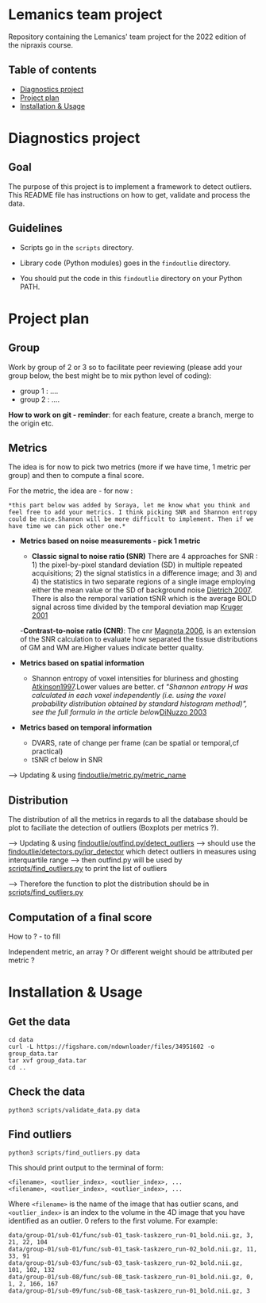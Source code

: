 # Lemanics team project

Repository containing the Lemanics' team project for the 2022 edition of the nipraxis course.


## Table of contents
<!--  comment * [General information](#General-information) 
README/
[steps](README.md#installation--usage -->
* [Diagnostics project](#diagnostics-project)
* [Project plan](#proejct-plan)
* [Installation & Usage](#installation--usage)

<!-- * [Common](#Common issues - debugging)
* [Example](#Example)-->

# Diagnostics project
## Goal
The purpose of this project is to implement a framework to detect outliers.
This README file has instructions on how to get, validate and process the data.

## Guidelines
- Scripts go in the `scripts` directory.

- Library code (Python modules) goes in the `findoutlie` directory.

- You should put the code in this `findoutlie` directory on your Python PATH.

# Project plan
## Group
Work by group of 2 or 3 so to facilitate peer reviewing (please add your group below, the best might be to mix python level of coding):
- group 1 : ....
- group 2 : ....

**How to work on git - reminder**: for each feature, create a branch, merge to the origin etc. 

## Metrics
The idea is for now to pick two metrics (more if we have time, 1 metric per group) and then to compute a final score. 

For the metric, the idea are - for now :

    *this part below was added by Soraya, let me know what you think and feel free to add your metrics. I think picking SNR and Shannon entropy could be nice.Shannon will be more difficult to implement. Then if we have time we can pick other one.*

- **Metrics based on noise measurements - pick 1 metric**
    - **Classic signal to noise ratio (SNR)**
    There are 4 approaches for SNR : 1) the pixel-by-pixel standard deviation (SD) in multiple repeated acquisitions; 2) the signal statistics in a difference image; and 3) and 4) the statistics in two separate regions of a single image employing either the mean value or the SD of background noise [Dietrich 2007](https://onlinelibrary.wiley.com/doi/10.1002/jmri.20969). There is also the remporal variation tSNR which is the average BOLD signal across time divided by the temporal deviation map [Kruger 2001](https://onlinelibrary.wiley.com/doi/10.1002/mrm.1240)

    -**Contrast-to-noise ratio (CNR)**: The cnr [Magnota 2006](https://link.springer.com/article/10.1007/s10278-006-0264-x), is an extension of the SNR calculation to evaluate how separated the tissue distributions of GM and WM are.Higher values indicate better quality. 
    
- **Metrics based on spatial information**
    - Shannon entropy of voxel intensities for bluriness and ghosting [Atkinson1997](https://ieeexplore.ieee.org/document/650886).Lower values are better.
    cf *"Shannon entropy H was calculated in each voxel independently (i.e. using the voxel probability distribution obtained by standard histogram method)", see the full formula in the article below*[DiNuzzo 2003](https://www.researchgate.net/publication/277668496_Shannon_entropy_method_applied_to_fMRI_data_series_during_evoked_and_resting_state_activity)


- **Metrics based on temporal information**
    - DVARS, rate of change per frame (can be spatial or temporal,cf practical)
    - tSNR cf below in SNR

--> Updating & using [findoutlie/metric.py/metric_name](findoutlie/metric.py)

## Distribution
The distribution of all the metrics in regards to all the database should be plot to faciliate the detection of outliers (Boxplots per metrics ?).

--> Updating & using [findoutlie/outfind.py/detect_outliers](findoutlie/outfind.py)
    --> should use the [findoutlie/detectors.py/iqr_detector](findoutlie/detectors.py) which detect outliers in measures using interquartile range
    --> then outfind.py will be used by [scripts/find_outliers.py](scripts/find_outliers.py) to print the list of outliers

--> Therefore the function to plot the distribution should be in [scripts/find_outliers.py](scripts/find_outliers.py) 

## Computation of a final score
How to ? - to fill

Independent metric, an array ? Or different weight should be attributed per metric ?

# Installation & Usage
## Get the data

```
cd data
curl -L https://figshare.com/ndownloader/files/34951602 -o group_data.tar
tar xvf group_data.tar
cd ..
```

## Check the data

```
python3 scripts/validate_data.py data
```

## Find outliers

```
python3 scripts/find_outliers.py data
```

This should print output to the terminal of form:

```
<filename>, <outlier_index>, <outlier_index>, ...
<filename>, <outlier_index>, <outlier_index>, ...
```

Where `<filename>` is the name of the image that has outlier scans, and
`<outlier_index>` is an index to the volume in the 4D image that you have
identified as an outlier.  0 refers to the first volume.  For example:

```
data/group-01/sub-01/func/sub-01_task-taskzero_run-01_bold.nii.gz, 3, 21, 22, 104
data/group-01/sub-01/func/sub-01_task-taskzero_run-02_bold.nii.gz, 11, 33, 91
data/group-01/sub-03/func/sub-03_task-taskzero_run-02_bold.nii.gz, 101, 102, 132
data/group-01/sub-08/func/sub-08_task-taskzero_run-01_bold.nii.gz, 0, 1, 2, 166, 167
data/group-01/sub-09/func/sub-08_task-taskzero_run-01_bold.nii.gz, 3
```
